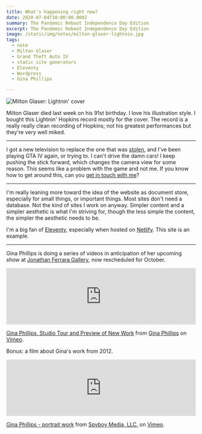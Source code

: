 ```yaml
---
title: What's happening right now?
date: 2020-07-04T10:00:00.000Z
summary: The Pandemic Reboot Independence Day Edition
excerpt: The Pandemic Reboot Independence Day Edition
image: /static/img/notes/milton-glaser-lightnin.jpg
tags:
  - note 
  - Milton Glaser
  - Grand Theft Auto IV
  - static site generators
  - Eleventy
  - Wordpress
  - Gina Phillips

---
```


![Milton Glaser: Lightnin' cover](/static/img/notes/milton-glaser-lightnin.jpg "Milton Glaser: Lightnin' cover")

Milton Glaser died last week on his 91st birthday. I love his illustration style. I bought this Lightnin' Hopkins record mostly for the cover. The record is a really really clean recording of Hopkins; not his greatest performances but they're very well miked.

---

I got a new television to replace the one that was [stolen](/timeline/i-got-robbed-probably-by-some-shady-women/), and I've been playing GTA IV again, or trying to. I can't drive the damn cars! I keep pushing the stick forward, which changes the camera view for some reason. This seems like a problem with the game and not me. If you know how to get around this, can you [get in touch with me](mailto:david@davidrhoden.com)?

___

I'm really leaning more toward the idea of the website as document store, especially for small things, or important things. Most sites don't need a database. Not the kind of sites I work on anyway. Simpler content and a simpler aesthetic is what I'm striving for, though the less simple the content, the simpler the aesthetic needs to be.

I'm a big fan of [Eleventy](https://www.11ty.dev/), especially when hosted on [Netlify](https://www.netlify.com/). This site is an example.

___

Gina Phillips is doing a series of videos in anticipation of her upcoming show at [Jonathan Ferrara Gallery](http://www.jonathanferraragallery.com/artists/gina-phillips), now rescheduled for October.

<iframe src="https://player.vimeo.com/video/435159386" width="100%" frameborder="0" allow="autoplay; fullscreen" allowfullscreen></iframe>
<p><a href="https://vimeo.com/435159386">Gina Phillips, Studio Tour and Preview of New Work</a> from <a href="https://vimeo.com/user71528475">Gina Phillips</a> on <a href="https://vimeo.com">Vimeo</a>.</p>

Bonus: a film about Gina's work from 2012.

<iframe src="https://player.vimeo.com/video/43581013?color=f0f6f7&title=0&byline=0&portrait=0" width="100%" frameborder="0" allow="autoplay; fullscreen" allowfullscreen></iframe>
<p><a href="https://vimeo.com/43581013">Gina Phillips - portrait work</a> from <a href="https://vimeo.com/spyboymedia">Spyboy Media, LLC.</a> on <a href="https://vimeo.com">Vimeo</a>.</p>